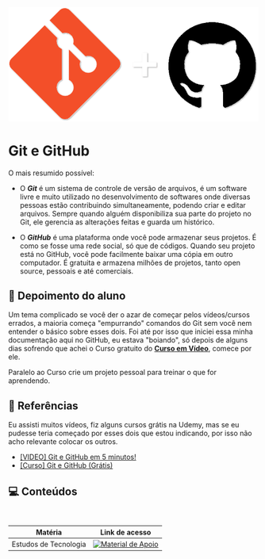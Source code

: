 <p align="center">
<img src="https://github.com/RonierBastos/Estudo-das-Tecnologias/blob/main/Git-e-GitHub/files/git-and-github-logos.png?raw=true" />
</p>

# Git e GitHub

O mais resumido possível:

 - O **_Git_** é um sistema de controle de versão de arquivos, é um software livre e muito utilizado no desenvolvimento de softwares onde diversas pessoas estão contribuindo simultaneamente, podendo criar e editar arquivos. Sempre quando alguém disponibiliza sua parte do projeto no Git, ele gerencia as alterações feitas e guarda um histórico.

 - O **_GitHub_** é uma plataforma onde você pode armazenar seus projetos. É como se fosse uma rede social, só que de códigos. Quando seu projeto está no GitHub, você pode facilmente baixar uma cópia em outro computador. É gratuita e armazena milhões de projetos, tanto open source, pessoais e até comerciais.

## 💭 Depoimento do aluno
 Um tema complicado se você der o azar de começar pelos vídeos/cursos errados, a maioria começa "empurrando" comandos do Git sem você nem entender o básico sobre esses dois. Foi até por isso que iniciei essa minha documentação aqui no GitHub, eu estava "boiando", só depois de alguns dias sofrendo que achei o Curso gratuito do [**Curso em Vídeo**](https://www.cursoemvideo.com/curso/curso-de-git-e-github/), comece por ele.

Paralelo ao Curso crie um projeto pessoal para treinar o que for aprendendo.


## 🔗 Referências

Eu assisti muitos vídeos, fiz alguns cursos grátis na Udemy, mas se eu pudesse teria começado por esses dois que estou indicando, por isso não acho relevante colocar os outros.

 - [[VIDEO] Git e GitHub em 5 minutos!](https://www.youtube.com/watch?v=-l4Aa8wef8s)
 - [[Curso] Git e GitHub (Grátis)](https://www.cursoemvideo.com/curso/curso-de-git-e-github/)

## 💻 Conteúdos
<table>
 <thead>
    <tr align="center">
      <th>Matéria</th>
      <th>Link de acesso</th>
    </tr>
  </thead>
  <tbody align="left">
    <tr>
      <td>Estudos de Tecnologia</td>
      <td align="center">
        <a href="https://github.com/RonierBastos/Estudo-das-Tecnologias/">
           <img align="center" alt="Material de Apoio" src="https://img.shields.io/badge/Voltar%20-30A3DC?style=for-the-badge">
        </a>
      </td>
    </tr>
  </tbody>
</table>
